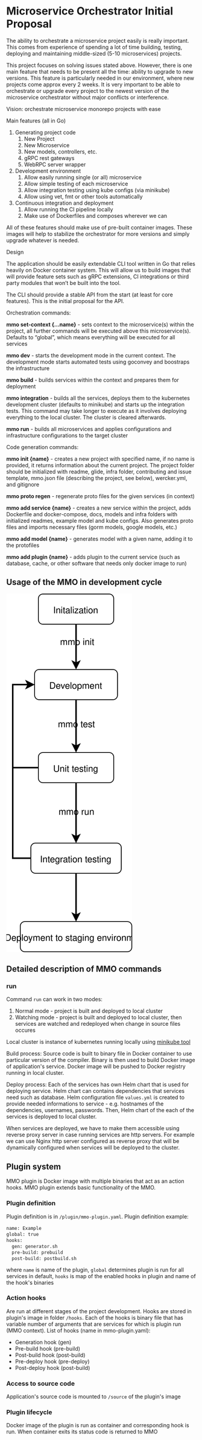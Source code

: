 # Microservice Orchestrator Initial Proposal
The ability to orchestrate a microservice project easily  is really important. This comes from experience of spending a lot of time building, testing, deploying and maintaining middle-sized (5-10 microservices) projects.

This project focuses on solving issues stated above. However, there is one main feature that needs to be present all the time: ability to upgrade to new versions. This feature is particularly needed in our environment, where new projects come approx every 2 weeks. It is very important to be able to orchestrate or upgrade every project to the newest version of the microservice orchestrator without major conflicts or interference.

Vision: orchestrate microservice monorepo projects with ease


Main features (all in Go)
1. Generating project code
    1. New Project
    2. New Microservice
    3. New models, controllers, etc.
    4. gRPC rest gateways
    5. WebRPC server wrapper
2. Development environment
    1. Allow easily running single (or all) microservice
    2. Allow simple testing of each microservice
    3. Allow integration testing using kube configs (via minikube)
    4. Allow using vet, fmt or other tools automatically
3. Continuous integration and deployment
    1. Allow running the CI pipeline locally
    2. Make use of Dockerfiles and composes wherever we can

All of these features should make use of pre-built container images. These images will help to stabilize the orchestrator for more versions and simply upgrade whatever is needed.

Design

The application should be easily extendable CLI tool written in Go that relies heavily on Docker container system. This will allow us to build images that will provide feature sets such as gRPC extensions, CI integrations or third party modules that won’t be built into the tool.

The CLI should provide a stable API from the start (at least for core features). This is the initial proposal for the API.

Orchestration commands:

**mmo set-context {…name}** - sets context to the microservice(s) within the project, all further commands will be executed above this microservice(s). Defaults to “global”, which means everything will be executed for all services

**mmo dev** - starts the development mode in the current context. The development mode starts automated tests using goconvey and boostraps the infrastructure

**mmo build** - builds services within the context and prepares them for deployment

**mmo integration** - builds all the services, deploys them to the kubernetes development cluster (defaults to minikube) and starts up the integration tests. This command may take longer to execute as it involves deploying everything to the local cluster. The cluster is cleared afterwards.

**mmo run** - builds all microservices and applies configurations and infrastructure configurations to the target cluster

Code generation commands:

**mmo init {name}** - creates a new project with specified name, if no name is provided, it returns information about the current project. The project folder should be initialized with readme, glide, infra folder, contributing and issue template, mmo.json file (describing the project, see below), wercker.yml, and gitignore

**mmo proto regen** - regenerate proto files for the given services (in context)

**mmo add service {name}** - creates a new service within the project, adds Dockerfile and docker-compose, docs, models and infra folders with initialized readmes, example model and kube configs. Also generates proto files and imports necessary files (gorm models, google models, etc.)

**mmo add model {name}** - generates model with a given name, adding it to the protofiles

**mmo add plugin {name}** - adds plugin to the current service (such as database, cache, or other software that needs only docker image to run)

## Usage of the MMO in development cycle 
![devel](devel_cycle.svg)

## Detailed description of MMO commands
### run
Command `run` can work in two modes:
1. Normal mode - project is built and deployed to local cluster
2. Watching mode - project is built and deployed to local cluster, then services are watched and redeployed when change in source files occures

Local cluster is instance of kubernetes running locally using  [minikube tool](https://github.com/kubernetes/minikube)

Build process:
Source code is built to binary file in Docker container to use particular version of the compiler. Binary is then used to build Docker image of application's service. Docker image will be pushed to Docker registry running in local cluster.

Deploy process:
Each of the services has own Helm chart that is used for deploying service. Helm chart can contains dependencies that services need such as database. Helm configuration file `values.yml` is created to provide needed informations to service - e.g. hostnames of the dependencies, usernames, passwords. Then, Helm chart of the each of the services is deployed to local cluster.

When services are deployed, we have to make them accessible using reverse proxy server in case running services are http servers. For example we can use Nginx http server configured as reverse proxy that will be dynamically configured when services will be deployed to the cluster.

## Plugin system
MMO plugin is Docker image with multiple binaries that act as an action hooks. MMO plugin extends basic functionality of the MMO.

### Plugin definition
Plugin definition is in `/plugin/mmo-plugin.yaml`. Plugin definition example:
```
name: Example
global: true
hooks:
  gen: generator.sh
  pre-build: prebuild
  post-build: postbuild.sh
```
where `name` is name of the plugin, `global` determines plugin is run for all services in default, `hooks` is map of the enabled hooks in plugin and name of the hook's binaries

### Action hooks
Are run at different stages of the project development. Hooks are stored in plugin's image in folder `/hooks`. Each of the hooks is binary file that has variable number of arguments that are services for which is plugin run (MMO context). 
List of hooks (name in mmo-plugin.yaml):
* Generation hook (gen)
* Pre-build hook (pre-build)
* Post-build hook (post-build)
* Pre-deploy hook (pre-deploy)
* Post-deploy hook (post-build)

### Access to source code
Application's source code is mounted to `/source` of the plugin's image

### Plugin lifecycle
Docker image of the plugin is run as container and corresponding hook is run. When container exits its status code is returned to MMO